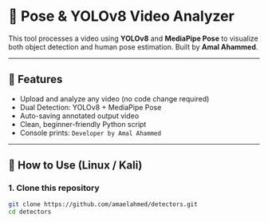 # 🎯 Pose & YOLOv8 Video Analyzer

This tool processes a video using **YOLOv8** and **MediaPipe Pose** to visualize both object detection and human pose estimation. Built by **Amal Ahammed**.

---

## 📁 Features

- Upload and analyze any video (no code change required)
- Dual Detection: YOLOv8 + MediaPipe Pose
- Auto-saving annotated output video
- Clean, beginner-friendly Python script
- Console prints: `Developer by Amal Ahammed`

---

## 🚀 How to Use (Linux / Kali)

### 1. Clone this repository
```bash
git clone https://github.com/amaelahmed/detectors.git
cd detectors

